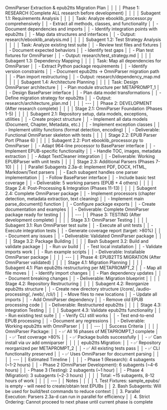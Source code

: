  OmniParser Extraction & epub2tts Migration Plan                                  │
     │                                                                                  │
     │ Phase 1: RESEARCH (Complete ALL research before development)                     │
     │                                                                                  │
     │ Subagent 1.1: Requirements Analysis                                              │
     │                                                                                  │
     │ Task: Analyze ebooklib_processor.py comprehensively                              │
     │ - Extract all methods, classes, and functionality                                │
     │ - Document dependencies and imports                                              │
     │ - Identify integration points with epub2tts                                      │
     │ - Map data structures and interfaces                                             │
     │ - Output: research/ebooklib_analysis.md                                          │
     │                                                                                  │
     │ Subagent 1.2: Test Strategy Analysis                                             │
     │                                                                                  │
     │ Task: Analyze existing test suite                                                │
     │ - Review test files and fixtures                                                 │
     │ - Document expected behaviors                                                    │
     │ - Identify test gaps                                                             │
     │ - Plan test fixtures for OmniParser                                              │
     │ - Output: research/test_strategy.md                                              │
     │                                                                                  │
     │ Subagent 1.3: Dependency Mapping                                                 │
     │                                                                                  │
     │ Task: Map all dependencies for OmniParser                                        │
     │ - Extract Python package requirements                                            │
     │ - Identify version constraints                                                   │
     │ - Document epub2tts → OmniParser migration path                                  │
     │ - Plan import restructuring                                                      │
     │ - Output: research/dependency_map.md                                             │
     │                                                                                  │
     │ Subagent 1.4: Architecture Planning                                              │
     │                                                                                  │
     │ Task: Design OmniParser architecture                                             │
     │ - Plan module structure per METAPROMPT_1                                         │
     │ - Design BaseParser interface                                                    │
     │ - Plan data model transformations                                                │
     │ - Define migration strategy for epub2tts                                         │
     │ - Output: research/architecture_plan.md                                          │
     │                                                                                  │
     │ ---                                                                              │
     │ Phase 2: DEVELOPMENT (After research complete)                                   │
     │                                                                                  │
     │ Stage 2.1: OmniParser Foundation (Phases 1-5)                                    │
     │                                                                                  │
     │ Subagent 2.1: Repository setup, data models, exceptions, utilities               │
     │ - Create project structure                                                       │
     │ - Implement all data models (Document, Chapter, Metadata, etc.)                  │
     │ - Implement exception classes                                                    │
     │ - Implement utility functions (format detection, encoding)                       │
     │ - Deliverable: Functional OmniParser skeleton with tests                         │
     │                                                                                  │
     │ Stage 2.2: EPUB Parser Port (Phase 6)                                            │
     │                                                                                  │
     │ Subagent 2.2: Port ebooklib_processor.py to OmniParser                           │
     │ - Adapt 964-line processor to BaseParser interface                               │
     │ - Implement EPUB-specific functionality                                          │
     │ - Handle TOC, images, metadata extraction                                        │
     │ - Adapt TextCleaner integration                                                  │
     │ - Deliverable: Working EPUBParser with unit tests                                │
     │                                                                                  │
     │ Stage 2.3: Additional Parsers (Phases 7-10)                                      │
     │                                                                                  │
     │ Parallel Subagents 2.3a-d: Implement PDF, DOCX, HTML, Markdown/Text parsers      │
     │ - Each subagent handles one parser implementation                                │
     │ - Follow BaseParser interface                                                    │
     │ - Include basic test coverage                                                    │
     │ - Deliverable: 5 working parsers (EPUB + 4 others)                               │
     │                                                                                  │
     │ Stage 2.4: Post-Processing & Integration (Phases 11-13)                          │
     │                                                                                  │
     │ Subagent 2.4: Complete OmniParser package                                        │
     │ - Implement processors (chapter detection, metadata extraction, text cleaning)   │
     │ - Implement main parse_document() function                                       │
     │ - Configure package exports                                                      │
     │ - Create documentation and examples                                              │
     │ - Deliverable: Complete OmniParser package ready for testing                     │
     │                                                                                  │
     │ ---                                                                              │
     │ Phase 3: TESTING (After development complete)                                    │
     │                                                                                  │
     │ Stage 3.1: OmniParser Testing                                                    │
     │                                                                                  │
     │ Subagent 3.1: Run OmniParser test suite                                          │
     │ - Execute all unit tests                                                         │
     │ - Execute integration tests                                                      │
     │ - Generate coverage report (target: >80%)                                        │
     │ - Document any issues                                                            │
     │ - Deliverable: Validated OmniParser package                                      │
     │                                                                                  │
     │ Stage 3.2: Package Building                                                      │
     │                                                                                  │
     │ Bash Subagent 3.2: Build and validate package                                    │
     │ - Run uv build                                                                   │
     │ - Test local installation                                                        │
     │ - Validate imports work                                                          │
     │ - Run example scripts                                                            │
     │ - Deliverable: Installable OmniParser package                                    │
     │                                                                                  │
     │ ---                                                                              │
     │ Phase 4: EPUB2TTS MIGRATION (After OmniParser validated)                         │
     │                                                                                  │
     │ Stage 4.1: Migration Planning                                                    │
     │                                                                                  │
     │ Subagent 4.1: Plan epub2tts restructuring per METAPROMPT_2                       │
     │ - Map all file moves                                                             │
     │ - Identify import changes                                                        │
     │ - Plan dependency updates                                                        │
     │ - Document breaking changes                                                      │
     │ - Deliverable: Migration blueprint                                               │
     │                                                                                  │
     │ Stage 4.2: Repository Restructuring                                              │
     │                                                                                  │
     │ Subagent 4.2: Reorganize epub2tts structure                                      │
     │ - Create new directory structure (/core/, /audio-processing/, /web/, /cli/)      │
     │ - Move files to new locations                                                    │
     │ - Update all imports                                                             │
     │ - Add OmniParser dependency                                                      │
     │ - Remove old EPUB processing code                                                │
     │ - Deliverable: Restructured epub2tts                                             │
     │                                                                                  │
     │ Stage 4.3: Integration Testing                                                   │
     │                                                                                  │
     │ Subagent 4.3: Validate epub2tts functionality                                    │
     │ - Run existing test suite                                                        │
     │ - Verify CLI still works                                                         │
     │ - Test end-to-end EPUB processing                                                │
     │ - Document any regressions                                                       │
     │ - Deliverable: Working epub2tts with OmniParser                                  │
     │                                                                                  │
     │ ---                                                                              │
     │ Success Criteria                                                                 │
     │                                                                                  │
     │ OmniParser Package:                                                              │
     │ - ✅ All 16 phases of METAPROMPT_1 complete                                       │
     │ - ✅ Test coverage >80%                                                           │
     │ - ✅ Package builds successfully                                                  │
     │ - ✅ Can install via uv add omniparser                                            │
     │                                                                                  │
     │ epub2tts Migration:                                                              │
     │ - ✅ Repository reorganized per METAPROMPT_2                                      │
     │ - ✅ All existing tests pass                                                      │
     │ - ✅ CLI functionality preserved                                                  │
     │ - ✅ Uses OmniParser for document parsing                                         │
     │                                                                                  │
     │ ---                                                                              │
     │ Estimated Timeline                                                               │
     │                                                                                  │
     │ - Phase 1 (Research): 4 subagents (~1-2 hours)                                   │
     │ - Phase 2 (OmniParser Development): 6 subagents (~4-6 hours)                     │
     │ - Phase 3 (Testing): 2 subagents (~1 hour)                                       │
     │ - Phase 4 (Migration): 3 subagents (~2-3 hours)                                  │
     │                                                                                  │
     │ Total: ~15 subagents, 8-12 hours of work                                         │
     │                                                                                  │
     │ ---                                                                              │
     │ Notes                                                                            │
     │                                                                                  │
     │ 1. Test Fixtures: sample_epubs/ is empty - will need to create/obtain test EPUBs │
     │ 2. Bash Subagents: Will be used for build/test commands to reduce context        │
     │ 3. Parallel Execution: Parsers 2.3a-d can run in parallel for efficiency         │
     │ 4. Strict Ordering: Cannot proceed to next phase until current phase is complete